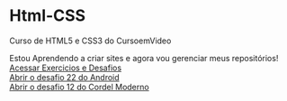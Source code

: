 # Html-CSS
 Curso de HTML5 e CSS3 do CursoemVideo

Estou Aprendendo a criar sites e agora vou gerenciar meus repositórios! <br/>
<a href="https://hebert324.github.io/html-css/"> Acessar Exercicios e Desafios </a> <br/>
<a href="https://hebert324.github.io/Html-CSS/desafios/ex022-desafios/android.html"> Abrir o desafio 22 do Android </a> <br/>
<a href="https://hebert324.github.io/Html-CSS/desafios/ex012-desafios/Index.html"> Abrir o desafio 12 do Cordel Moderno </a>
